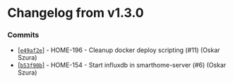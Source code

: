 # Changelog from v1.3.0
### Commits
* [[`e49af2e`](http://github.com/smart-evolution/smarthome-server/commit/e49af2e033a54420711d33f8a8c171ece79960d7)] - HOME-196 - Cleanup docker deploy scripting (#11) (Oskar Szura)
* [[`b53f90b`](http://github.com/smart-evolution/smarthome-server/commit/b53f90b733ec71ff2d09016465d4f94720fc7de9)] - HOME-154 - Start influxdb in smarthome-server (#6) (Oskar Szura)